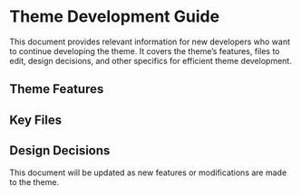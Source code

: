 # Theme Development Guide
This document provides relevant information for new developers who want to continue developing the theme. It covers the theme’s features, files to edit, design decisions, and other specifics for efficient theme development.

## Theme Features

## Key Files

## Design Decisions

This document will be updated as new features or modifications are made to the theme.

